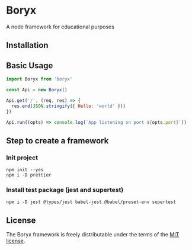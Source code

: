 # Boryx

A node framework for educational purposes

## Installation

## Basic Usage

```js
import Boryx from 'boryx'

const Api = new Boryx()

Api.get('/', (req, res) => {
  res.end(JSON.stringify({ Hello: 'world' }))
})

Api.run((opts) => console.log(`App listening on port ${opts.port}`))
```

## Step to create a framework

### Init project

```console
npm init --yes
npm i -D prettier
```

### Install test package (jest and supertest)

```console
npm i -D jest @types/jest babel-jest @babel/preset-env supertest
```

## License

The Boryx framework is freely distributable under the terms of the [MIT license](LICENSE).
